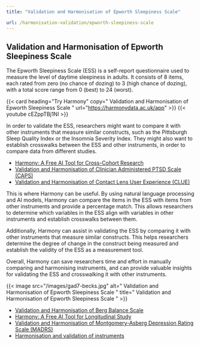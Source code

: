 ```yaml
---
title: "Validation and Harmonisation of Epworth Sleepiness Scale"

url: /harmonisation-validation/epworth-sleepiness-scale
---
```


## Validation and Harmonisation of Epworth Sleepiness Scale

The Epworth Sleepiness Scale (ESS) is a self-report questionnaire used to measure the level of daytime sleepiness in adults. It consists of 8 items, each rated from zero (no chance of dozing) to 3 (high chance of dozing), with a total score range from 0 (best) to 24 (worst).

{{< card heading="Try Harmony" copy=" Validation and Harmonisation of Epworth Sleepiness Scale " url="https://harmonydata.ac.uk/app" >}}
{{< youtube cEZppTBj1NI >}}

In order to validate the ESS, researchers might want to compare it with other instruments that measure similar constructs, such as the Pittsburgh Sleep Quality Index or the Insomnia Severity Index. They might also want to establish crosswalks between the ESS and other instruments, in order to compare data from different studies.

* [Harmony: A Free AI Tool for Cross-Cohort Research](/item-harmonisation/harmony-a-free-ai-tool-for-cross-cohort-research)
* [Validation and Harmonisation of Clinician Administered PTSD Scale (CAPS)](/harmonisation-validation/clinician-administered-ptsd-scale-caps)
* [Validation and Harmonisation of Contact Lens User Experience (CLUE)](/harmonisation-validation/contact-lens-user-experience-clue)

This is where Harmony can be useful. By using natural language processing and AI models, Harmony can compare the items in the ESS with items from other instruments and provide a percentage match. This allows researchers to determine which variables in the ESS align with variables in other instruments and establish crosswalks between them.

Additionally, Harmony can assist in validating the ESS by comparing it with other instruments that measure similar constructs. This helps researchers determine the degree of change in the construct being measured and establish the validity of the ESS as a measurement tool.

Overall, Harmony can save researchers time and effort in manually comparing and harmonising instruments, and can provide valuable insights for validating the ESS and crosswalking it with other instruments. 


{{< image src="/images/gad7-becks.jpg" alt=" Validation and Harmonisation of Epworth Sleepiness Scale " title=" Validation and Harmonisation of Epworth Sleepiness Scale " >}}









* [Validation and Harmonisation of Berg Balance Scale](/harmonisation-validation/berg-balance-scale)
* [Harmony: A Free AI Tool for Longitudinal Study](/item-harmonisation/harmony-a-free-ai-tool-for-longitudinal-study)
* [Validation and Harmonisation of Montgomery-Asberg Depression Rating Scale (MADRS)](/harmonisation-validation/montgomery-asberg-depression-rating-scale-madrs)
* [Harmonisation and validation of instruments](/harmonisation-validation/)